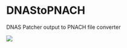 # DNAStoPNACH
 DNAS Patcher output to PNACH file converter
 
<img src="https://i.gyazo.com/8c1f7cf1595b51758f6a5a005c2ea0d9.png">
